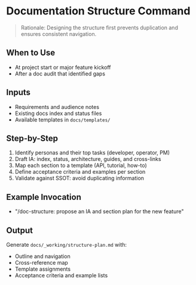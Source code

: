 # Documentation Structure Command

> Rationale: Designing the structure first prevents duplication and ensures consistent navigation.

## When to Use
- At project start or major feature kickoff
- After a doc audit that identified gaps

## Inputs
- Requirements and audience notes
- Existing docs index and status files
- Available templates in `docs/templates/`

## Step-by-Step
1. Identify personas and their top tasks (developer, operator, PM)
2. Draft IA: index, status, architecture, guides, and cross-links
3. Map each section to a template (API, tutorial, how-to)
4. Define acceptance criteria and examples per section
5. Validate against SSOT: avoid duplicating information

## Example Invocation
- "/doc-structure: propose an IA and section plan for the new feature"

## Output
Generate `docs/_working/structure-plan.md` with:
- Outline and navigation
- Cross-reference map
- Template assignments
- Acceptance criteria and example lists
